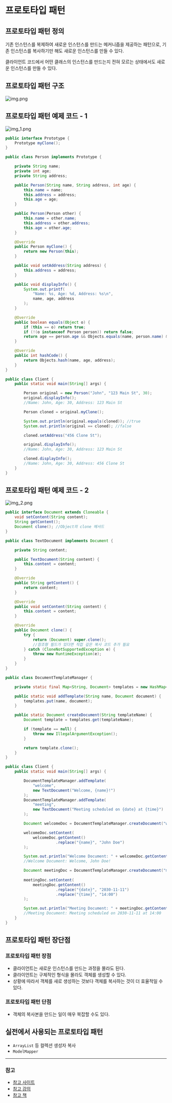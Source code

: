 # 프로토타입 패턴

## 프로토타입 패턴 정의

기존 인스턴스를 복제하여 새로운 인스턴스를 만드는 메커니즘을 제공하는 패턴으로,
기존 인스턴스를 복사하기만 해도 새로운 인스턴스를 만들 수 있다.

클라이언트 코드에서 어떤 클래스의 인스턴스를 만드는지 전혀 모르는 상태에서도 새로운
인스턴스를 만들 수 있다.

## 프로토타입 패턴 구조

![img.png](image/img.png)

## 프로토타입 패턴 예제 코드 - 1

![img_1.png](image/img_1.png)

```java
public interface Prototype {
    Prototype myClone();
}
```
```java
public class Person implements Prototype {

    private String name;
    private int age;
    private String address;

    public Person(String name, String address, int age) {
        this.name = name;
        this.address = address;
        this.age = age;
    }

    public Person(Person other) {
        this.name = other.name;
        this.address = other.address;
        this.age = other.age;
    }

    @Override
    public Person myClone() {
        return new Person(this);
    }

    public void setAddress(String address) {
        this.address = address;
    }

    public void displayInfo() {
        System.out.printf(
            "Name: %s, Age: %d, Address: %s\n",
            name, age, address
        );
    }

    @Override
    public boolean equals(Object o) {
        if (this == o) return true;
        if (!(o instanceof Person person)) return false;
        return age == person.age && Objects.equals(name, person.name) && Objects.equals(address, person.address);
    }

    @Override
    public int hashCode() {
        return Objects.hash(name, age, address);
    }
}
```
```java
public class Client {
    public static void main(String[] args) {

        Person original = new Person("John", "123 Main St", 30);
        original.displayInfo();
        //Name: John, Age: 30, Address: 123 Main St

        Person cloned = original.myClone();

        System.out.println(original.equals(cloned)); //true
        System.out.println(original == cloned); //false

        cloned.setAddress("456 Clone St");

        original.displayInfo();
        //Name: John, Age: 30, Address: 123 Main St

        cloned.displayInfo();
        //Name: John, Age: 30, Address: 456 Clone St
    }
}
```

## 프로토타입 패턴 예제 코드 - 2

![img_2.png](image/img_2.png)

```java
public interface Document extends Cloneable {
    void setContent(String content);
    String getContent();
    Document clone(); //Object의 clone 메서드
}
```
```java
public class TextDocument implements Document {

    private String content;

    public TextDocument(String content) {
        this.content = content;
    }

    @Override
    public String getContent() {
        return content;
    }

    @Override
    public void setContent(String content) {
        this.content = content;
    }

    @Override
    public Document clone() {
        try {
            return (Document) super.clone();
            //참조형 필드가 있다면 직접 깊은 복사 코드 추가 필요
        } catch (CloneNotSupportedException e) {
            throw new RuntimeException(e);
        }
    }
}
```
```java
public class DocumentTemplateManager {

    private static final Map<String, Document> templates = new HashMap<>();

    public static void addTemplate(String name, Document document) {
        templates.put(name, document);
    }

    public static Document createDocument(String templateName) {
        Document template = templates.get(templateName);

        if (template == null) {
            throw new IllegalArgumentException();
        }

        return template.clone();
    }
}
```
```java
public class Client {
    public static void main(String[] args) {

        DocumentTemplateManager.addTemplate(
            "welcome",
            new TextDocument("Welcome, {name}!")
        );
        DocumentTemplateManager.addTemplate(
            "meeting",
            new TextDocument("Meeting scheduled on {date} at {time}")
        );

        Document welcomeDoc = DocumentTemplateManager.createDocument("welcome");

        welcomeDoc.setContent(
            welcomeDoc.getContent()
                      .replace("{name}", "John Doe")
        );

        System.out.println("Welcome Document: " + welcomeDoc.getContent());
        //Welcome Document: Welcome, John Doe!

        Document meetingDoc = DocumentTemplateManager.createDocument("meeting");
        
        meetingDoc.setContent(
            meetingDoc.getContent()
                      .replace("{date}", "2030-11-11")
                      .replace("{time}", "14:00")
        );

        System.out.println("Meeting Document: " + meetingDoc.getContent());
        //Meeting Document: Meeting scheduled on 2030-11-11 at 14:00
    }
}
```

## 프로토타입 패턴 장단점

### 프로토타입 패턴 장점

- 클라이언트는 새로운 인스턴스를 만드는 과정을 몰라도 된다.
- 클라이언트는 구체적인 형식을 몰라도 객체를 생성할 수 있다.
- 상황에 따라서 객체를 새로 생성하는 것보다 객체를 복사하는 것이 더 효율적일 수 있다.

### 프로토타입 패턴 단점

- 객체의 복사본을 만드는 일이 매우 복잡할 수도 있다.

## 실전에서 사용되는 프로토타입 패턴

- `ArrayList` 등 컬렉션 생성자 복사
- `ModelMapper`

---

### 참고

- [참고 사이트](https://refactoring.guru/ko/design-patterns/prototype)
- [참고 강의](https://www.inflearn.com/course/%EA%B0%9D%EC%B2%B4%EC%A7%80%ED%96%A5-%EB%94%94%EC%9E%90%EC%9D%B8-%ED%8C%A8%ED%84%B4-%EC%96%84%EC%BD%94/dashboard)
- [참고 책](https://www.yes24.com/Product/Goods/108192370)